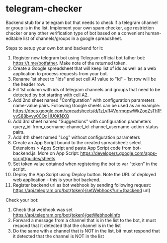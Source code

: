 # telegram-checker
Backend stub for a telegram bot that needs to check if a telegram channel or group is in the list. Implement your own spam checker, age restriction checker or any other verification type of bot based on a convenient human-editable list of channels/groups in a google spreadsheet.

Steps to setup your own bot and backend for it:
1. Register new telegram bot using Telegram official bot father bot: https://t.me/botfather. Make note of the returned token.
2. Create a Google spreadsheet that will keep list of ids as well as a web application to process requests from your bot.
3. Rename 1st sheet to "Ids" and set cell A1 value to "Id" - 1st row will be the header row.
4. Fill 1st column with ids of telegram channels and groups that need to be detected by bot starting with cell A2.
5. Add 2nd sheet named "Configuration" with configuration parameters name-value pairs.
Following Google sheets can be used as an example: https://docs.google.com/spreadsheets/d/1zLvR4VqrmqpwWkZoqZsTh1FvvS88bvvy00QqHU0KNXQ
6. Add 3rd sheet named "Suggestions" with configuration parameters query_id-from_username-channel_id-channel_username-action-status pairs.
7. Add 4th sheet named "Log" without configuration parameters
7. Create an App Script bound to the created spreadsheet: select Extensions > Apps Script and paste App Script code from bot-backend.js. More on App Script: https://developers.google.com/apps-script/guides/sheets
8. Set token value obtained when registering the bot to var "token" in the script.
9. Deploy the App Script using Deploy button. Note the URL of deployed web application - this is your bot backend.
10. Register backend url as bot webhook by sending following request: https://api.telegram.org/bot{token}/setWebhook?url={backend url}

Check your bot:
1. Check that webhook was set https://api.telegram.org/bot{token}/getWebhookInfo
2. Forward a message from a channel that is in the list to the bot, it must respond that it detected that the channel is in the list
3. Do the same with a channel that is NOT in the list, bit must respond that it detected that the channel is NOT in the list 
